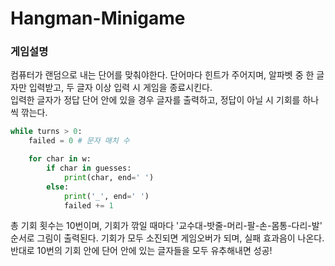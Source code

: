 # Hangman-Minigame

### 게임설명

컴퓨터가 랜덤으로 내는 단어를 맞춰야한다. 단어마다 힌트가 주어지며, 알파벳 중 한 글자만 입력받고, 두 글자 이상 입력 시 게임을 종료시킨다. <br> 입력한 글자가 정답 단어 안에 있을 경우 글자를 출력하고, 정답이 아닐 시 기회를 하나씩 깎는다. 

```python
while turns > 0:
    failed = 0 # 문자 매치 수

    for char in w:
        if char in guesses:
            print(char, end=' ')
        else:
            print('_', end=' ')
            failed += 1
```

총 기회 횟수는 10번이며, 기회가 깎일 때마다 '교수대-밧줄-머리-팔-손-몸통-다리-발' 순서로 그림이 출력된다.  기회가 모두 소진되면 게임오버가 되며, 실패 효과음이 나온다.
반대로 10번의 기회 안에 단어 안에 있는 글자들을 모두 유추해내면 성공!

